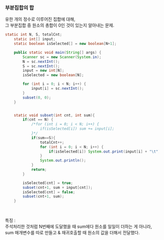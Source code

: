 ### 부분집합의 합
유한 개의 정수로 이루어진 집합에 대해,  
그 부분집합 중 원소의 총합이 0인 것이 있는지 알아내는 문제.

```java
static int N, S, totalCnt;
    static int[] input;
    static boolean isSelected[] = new boolean[N+1];

    public static void main(String[] args) {
        Scanner sc = new Scanner(System.in);
        N = sc.nextInt();
        S = sc.nextInt();
        input = new int[N];
        isSelected = new boolean[N];

        for (int i = 0; i < N; i++) {
            input[i] = sc.nextInt();
        }
        subset(0, 0);
    }


    static void subset(int cnt, int sum){
        if(cnt == N) {
            /*for (int i = 0; i < N; i++) {
                if(isSelected[i]) sum += input[i];
            }*/
            if(sum==S){
                totalCnt++;
                for (int i = 0; i < N; i++) {
                    if(isSelected[i]) System.out.print(input[i] + "\t");
                }
                System.out.println();
            }
            return;
        }

        isSelected[cnt] = true;
        subset(cnt+1, sum + input[cnt]);
        isSelected[cnt] = false;
        subset(cnt+1, sum);
    }
```

<br>

특징 :   
주석처리한 것처럼 N번째에 도달했을 때 sum에다 원소를 일일이 더하는 게 아니라,   
sum 매개변수를 따로 만들고 & 재귀호출할 때 원소의 값을 더해서 전달했다.  
